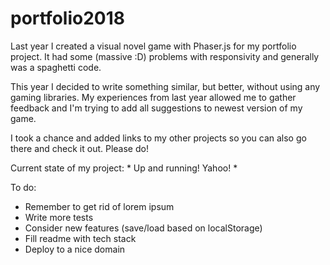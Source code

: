 # portfolio2018

Last year I created a visual novel game with Phaser.js for my portfolio project.
It had some (massive :D) problems with responsivity and generally was a spaghetti code.

This year I decided to write something similar, but better, without using any gaming libraries.
My experiences from last year allowed me to gather feedback and I'm trying to add all suggestions to newest version of my game.

I took a chance and added links to my other projects so you can also go there and check it out. Please do!

Current state of my project: * Up and running! Yahoo! *

 To do:
- Remember to get rid of lorem ipsum
- Write more tests
- Consider new features (save/load based on localStorage)
- Fill readme with tech stack
- Deploy to a nice domain

